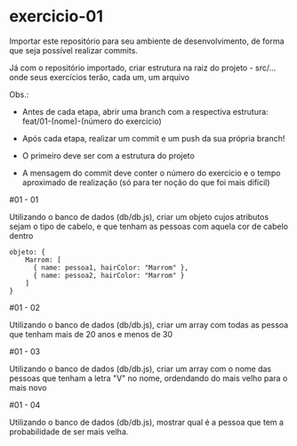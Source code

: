 # exercicio-01

Importar este repositório para seu ambiente de desenvolvimento,
de forma que seja possível realizar commits.

Já com o repositório importado, criar estrutura na raiz do projeto - src/...
onde seus exercícios terão, cada um, um arquivo

Obs.:
- Antes de cada etapa, abrir uma branch com a respectiva estrutura: feat/01-(nome)-(número do exercicio)
- Após cada etapa, realizar um commit e um push da sua própria branch!

- O primeiro deve ser com a estrutura do projeto
- A mensagem do commit deve conter o número do exercício e
  o tempo aproximado de realização (só para ter noção do que foi mais difícil)

#01 - 01

Utilizando o banco de dados (db/db.js), criar um objeto cujos atributos sejam
o tipo de cabelo, e que tenham as pessoas com aquela cor de cabelo dentro

```
objeto: {
    Marrom: [
      { name: pessoa1, hairColor: "Marrom" },
      { name: pessoa2, hairColor: "Marrom" }
    ]
}
```

#01 - 02

Utilizando o banco de dados (db/db.js), criar um array com todas as pessoa que tenham mais de 20 anos e menos de 30

#01 - 03

Utilizando o banco de dados (db/db.js), criar um array com o nome das pessoas que tenham a letra "V" no nome, ordendando do mais
velho para o mais novo

#01 - 04

Utilizando o banco de dados (db/db.js), mostrar qual é a pessoa que tem a probabilidade de ser mais velha.
